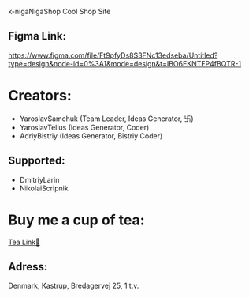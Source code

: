 k-nigaNigaShop
Cool Shop Site

## Figma Link:
https://www.figma.com/file/Ft9pfyDs8S3FNc13edseba/Untitled?type=design&node-id=0%3A1&mode=design&t=IBO6FKNTFP4fBQTR-1

# Creators:
- YaroslavSamchuk (Team Leader, Ideas Generator, 卐)
- YaroslavTelius (Ideas Generator, Coder)
- AdriyBistriy (Ideas Generator, Bistriy Coder)
## Supported:
- DmitriyLarin
- NikolaiScripnik

# Buy me a cup of tea:
[Tea Link🥰](https://www.elgiganten.dk/product/gaming/gaming-pc/stationar-gaming-computer/pcspecialist-core-200-r5-5165123050-stationar-gaming-computer/636241?srsltid=AfmBOooOzRf_H7azM7VS8NCcFq9OWJSFpuThKDIYoUeebtXpwXaN8an7K0s)
## Adress:
Denmark, Kastrup, Bredagervej 25, 1 t.v.
